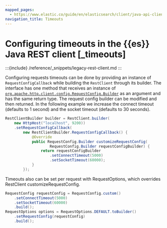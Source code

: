 ```yaml
---
mapped_pages:
  - https://www.elastic.co/guide/en/elasticsearch/client/java-api-client/current/_timeouts.html
navigation_title: Timeouts
---
```


# Configuring timeouts in the {{es}} Java REST client [_timeouts]

:::{include} /reference/_snippets/legacy-rest-client.md
:::

Configuring requests timeouts can be done by providing an instance of `RequestConfigCallback` while building the `RestClient` through its builder. The interface has one method that receives an instance of [`org.apache.http.client.config.RequestConfig.Builder`](https://hc.apache.org/httpcomponents-client-4.5.x/current/httpclient/apidocs/org/apache/http/client/config/RequestConfig.Builder.html) as an argument and has the same return type. The request config builder can be modified and then returned. In the following example we increase the connect timeout (defaults to 1 second) and the socket timeout (defaults to 30 seconds).

```java
RestClientBuilder builder = RestClient.builder(
    new HttpHost("localhost", 9200))
    .setRequestConfigCallback(
        new RestClientBuilder.RequestConfigCallback() {
            @Override
            public RequestConfig.Builder customizeRequestConfig(
                    RequestConfig.Builder requestConfigBuilder) {
                return requestConfigBuilder
                    .setConnectTimeout(5000)
                    .setSocketTimeout(60000);
            }
        });
```

Timeouts also can be set per request with RequestOptions, which overrides RestClient customizeRequestConfig.

```java
RequestConfig requestConfig = RequestConfig.custom()
    .setConnectTimeout(5000)
    .setSocketTimeout(60000)
    .build();
RequestOptions options = RequestOptions.DEFAULT.toBuilder()
    .setRequestConfig(requestConfig)
    .build();
```

